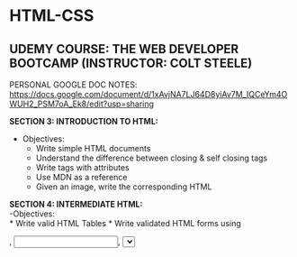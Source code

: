 # HTML-CSS

UDEMY COURSE: THE WEB DEVELOPER BOOTCAMP (INSTRUCTOR: COLT STEELE)
------------------------------------------------------------------

PERSONAL GOOGLE DOC NOTES:
 https://docs.google.com/document/d/1xAvjNA7LJ64D8yiAv7M_IQCeYm4OWUH2_PSM7oA_Ek8/edit?usp=sharing

**SECTION 3: INTRODUCTION TO HTML:** 
- Objectives: <br >
    - Write simple HTML documents <br >
    - Understand the difference between closing & self closing tags <br >
    - Write tags with attributes <br >
    - Use MDN as a reference <br >
    - Given an image, write the corresponding HTML <br >
    
 **SECTION 4: INTERMEDIATE HTML:** <br />
 -Objectives: <br />
    * Write valid HTML Tables
    * Write validated HTML forms using <form>, <input>, <select>, and <label> tags
    * Write Simple Validations
    
 **SECTION 5: INTRODUCTION TO CSS:** <br />
-Objectives: <br />
    * Define the “General Rule” of CSS
    * Correctly include CSS in your HTML files
    * Select elements by tag name, class, and ID
    * Style elements with basic properties like color & background
    * Use Chrome CSS Inspector to debug HTML & CSS
    
 **SECTION 6: INTERMEDIATE CSS:** <br / >
-Objectives: <br / >
    * Manipulate common font and text properties using CSS
    * Include external fonts using Google fonts
    * Define and manipulate the four components of the Box Model
    * PROJECT: Tic Tac Toe Board
    * PROJECT: Image Gallery Portfolio Site
    * EXERCISE: Minimalist Blog Site
